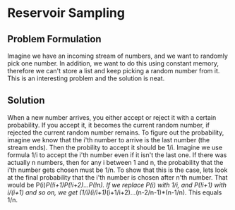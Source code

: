 # Reservoir Sampling

## Problem Formulation
Imagine we have an incoming stream of numbers, and we want to randomly pick one number. In addition, we want to do this using constant memory, therefore we can't store a list and keep picking a random number from it. This is an interesting problem and the solution is neat. 


## Solution 
When a new number arrives, you either accept or reject it with a certain probability. If you accept it, it becomes the current random number, if rejected the current random number remains. To figure out the probability, imagine we know that the i'th number to arrive is the last number (the stream ends). Then the probility to accept it should be 1/i. Imagine we use formula 1/i to accept the i'th number even if it isn't the last one. If there was actually n numbers, then for any i between 1 and n, the probability that the i'th number gets chosen must be 1/n. To show that this is the case, lets look at the final probability that the i'th number is chosen after n'th number. That would be P(i)*P(!i+1)*P(!i+2)...P(!n). If we replace P(i) with 1/i, and P(!i+1) with i/(i+1) and so on, we get (1/i)*(i/i+1)*(i+1/i+2)...(n-2/n-1)*(n-1/n). This equals 1/n.   
